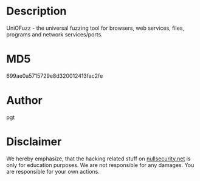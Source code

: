 Description
===========
UniOFuzz - the universal fuzzing tool for browsers, web services, files,
programs and network services/ports.

MD5
===
699ae0a5715729e8d320012413fac2fe

Author
======
pgt

Disclaimer
==========
We hereby emphasize, that the hacking related stuff on
[nullsecurity.net](http://nullsecurity.net) is only for education purposes.
We are not responsible for any damages. You are responsible for your own
actions.
